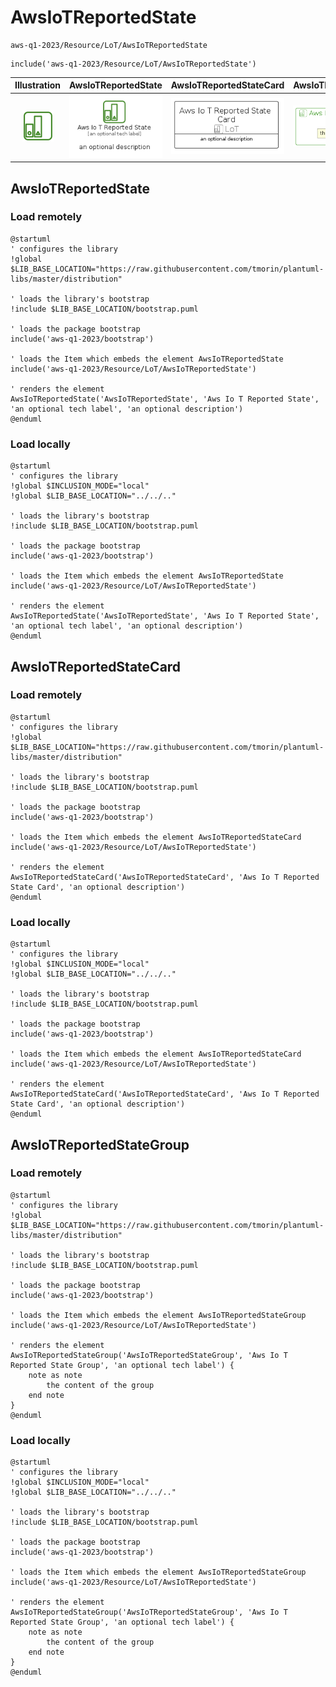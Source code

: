 # AwsIoTReportedState


```text
aws-q1-2023/Resource/LoT/AwsIoTReportedState
```

```text
include('aws-q1-2023/Resource/LoT/AwsIoTReportedState')
```



| Illustration | AwsIoTReportedState | AwsIoTReportedStateCard | AwsIoTReportedStateGroup |
| :---: | :---: | :---: | :---: |
| ![illustration for Illustration](../../../aws-q1-2023/Resource/LoT/AwsIoTReportedState.png) | ![illustration for AwsIoTReportedState](../../../aws-q1-2023/Resource/LoT/AwsIoTReportedState.Local.png) | ![illustration for AwsIoTReportedStateCard](../../../aws-q1-2023/Resource/LoT/AwsIoTReportedStateCard.Local.png) | ![illustration for AwsIoTReportedStateGroup](../../../aws-q1-2023/Resource/LoT/AwsIoTReportedStateGroup.Local.png) |




## AwsIoTReportedState

### Load remotely
```plantuml
@startuml
' configures the library
!global $LIB_BASE_LOCATION="https://raw.githubusercontent.com/tmorin/plantuml-libs/master/distribution"

' loads the library's bootstrap
!include $LIB_BASE_LOCATION/bootstrap.puml

' loads the package bootstrap
include('aws-q1-2023/bootstrap')

' loads the Item which embeds the element AwsIoTReportedState
include('aws-q1-2023/Resource/LoT/AwsIoTReportedState')

' renders the element
AwsIoTReportedState('AwsIoTReportedState', 'Aws Io T Reported State', 'an optional tech label', 'an optional description')
@enduml
```

### Load locally
```plantuml
@startuml
' configures the library
!global $INCLUSION_MODE="local"
!global $LIB_BASE_LOCATION="../../.."

' loads the library's bootstrap
!include $LIB_BASE_LOCATION/bootstrap.puml

' loads the package bootstrap
include('aws-q1-2023/bootstrap')

' loads the Item which embeds the element AwsIoTReportedState
include('aws-q1-2023/Resource/LoT/AwsIoTReportedState')

' renders the element
AwsIoTReportedState('AwsIoTReportedState', 'Aws Io T Reported State', 'an optional tech label', 'an optional description')
@enduml
```

## AwsIoTReportedStateCard

### Load remotely
```plantuml
@startuml
' configures the library
!global $LIB_BASE_LOCATION="https://raw.githubusercontent.com/tmorin/plantuml-libs/master/distribution"

' loads the library's bootstrap
!include $LIB_BASE_LOCATION/bootstrap.puml

' loads the package bootstrap
include('aws-q1-2023/bootstrap')

' loads the Item which embeds the element AwsIoTReportedStateCard
include('aws-q1-2023/Resource/LoT/AwsIoTReportedState')

' renders the element
AwsIoTReportedStateCard('AwsIoTReportedStateCard', 'Aws Io T Reported State Card', 'an optional description')
@enduml
```

### Load locally
```plantuml
@startuml
' configures the library
!global $INCLUSION_MODE="local"
!global $LIB_BASE_LOCATION="../../.."

' loads the library's bootstrap
!include $LIB_BASE_LOCATION/bootstrap.puml

' loads the package bootstrap
include('aws-q1-2023/bootstrap')

' loads the Item which embeds the element AwsIoTReportedStateCard
include('aws-q1-2023/Resource/LoT/AwsIoTReportedState')

' renders the element
AwsIoTReportedStateCard('AwsIoTReportedStateCard', 'Aws Io T Reported State Card', 'an optional description')
@enduml
```

## AwsIoTReportedStateGroup

### Load remotely
```plantuml
@startuml
' configures the library
!global $LIB_BASE_LOCATION="https://raw.githubusercontent.com/tmorin/plantuml-libs/master/distribution"

' loads the library's bootstrap
!include $LIB_BASE_LOCATION/bootstrap.puml

' loads the package bootstrap
include('aws-q1-2023/bootstrap')

' loads the Item which embeds the element AwsIoTReportedStateGroup
include('aws-q1-2023/Resource/LoT/AwsIoTReportedState')

' renders the element
AwsIoTReportedStateGroup('AwsIoTReportedStateGroup', 'Aws Io T Reported State Group', 'an optional tech label') {
    note as note
        the content of the group
    end note
}
@enduml
```

### Load locally
```plantuml
@startuml
' configures the library
!global $INCLUSION_MODE="local"
!global $LIB_BASE_LOCATION="../../.."

' loads the library's bootstrap
!include $LIB_BASE_LOCATION/bootstrap.puml

' loads the package bootstrap
include('aws-q1-2023/bootstrap')

' loads the Item which embeds the element AwsIoTReportedStateGroup
include('aws-q1-2023/Resource/LoT/AwsIoTReportedState')

' renders the element
AwsIoTReportedStateGroup('AwsIoTReportedStateGroup', 'Aws Io T Reported State Group', 'an optional tech label') {
    note as note
        the content of the group
    end note
}
@enduml
```

